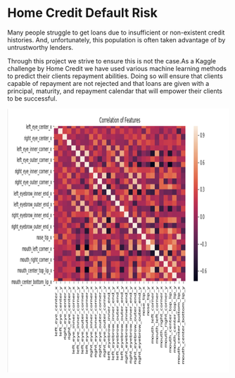 # Home Credit Default Risk

Many people struggle to get loans due to insufficient or non-existent credit histories. And, unfortunately, this population is often taken advantage of by untrustworthy lenders.

Through this project we strive to ensure this is not the case.As a Kaggle challenge by Home Credit we have used various machine learning methods to predict their clients repayment abilities. Doing so will ensure that clients capable of repayment are not rejected and that loans are given with a principal, maturity, and repayment calendar that will empower their clients to be successful.
<p align = "center"><src=https://github.com/siddh30/Home_Credit_Default_Risk/blob/master/Home-Credit-logo.jpg"> </p>
 
 <p align = "center"><img width="800" img height="600" src="https://github.com/siddh30/Facial-Keypoints-Detection/blob/master/Observation%20Images/HeatMaps%20for%20Correlation%20of%20features.png"></p>
 
